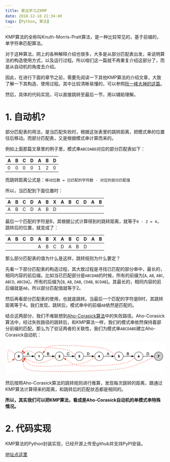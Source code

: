 ```yaml
---
title: 算法学习之KMP
date: 2018-12-18 22:34:40
tags: [Python, 算法]
---
```


KMP算法的全称叫Knuth-Morris-Pratt算法，是一种比较常见的，基于前缀的，单字符串匹配算法。

对于这种算法，网上的各种解释介绍也很多，大多是从部分匹配表出发，来说明算法的构造使用方式，以及运行过程。所以咱们这一篇就不再重复介绍这部分了，而是从自动机的角度去介绍。

因此，在进行下面的章节之前，需要先阅读一下其他KMP算法的介绍文章，大致了解一下其构造、使用过程。其中比较清晰易懂的，可以参照[阮一峰大神的这篇](http://www.ruanyifeng.com/blog/2013/05/Knuth–Morris–Pratt_algorithm.html)。

然后，具体的代码实现，可以直接跳转至最后一节，用以辅助理解。

# 1. 自动机?
部分匹配表的用法，是当匹配失败时，根据这张表里的跳转距离，把模式串的位置往后移动。而部分匹配表，又是根据模式串计算而来的。

例如上面那篇文章里的例子里，模式串`ABCDABD`对应的部分匹配表如下：

| A | B | C | D | A | B | D |
| --- | --- | --- | --- | --- | --- | --- |
| 0 | 0 | 0 | 0 | 1 | 2 | 0 |

而跳转距离公式是：`移动位数 = 已匹配的字符数 - 对应的部分匹配值`

所以，当匹配到下面位置时：

| A | B | C | D | A | B | X | A | B | C | D | A | B |
| --- | --- | --- | --- | --- | --- | --- | --- | --- | --- | --- | --- | --- |
| A | B | C | D | A | B | D |   |   |   |   |   |   |

最后一个匹配的字符是B，其根据公式计算得到的跳转距离，就等于`6 - 2 = 4`，跳转后的位置，就变成了：

| A | B | C | D | A | B | X | A | B | C | D | A | B |
| --- | --- | --- | --- | --- | --- | --- | --- | --- | --- | --- | --- | --- |
|   |   |   |   | A | B | C | D | A | B | D |   |   |

那么部分匹配表的值为什么是这样，跳转规则为什么要定？

先看一下部分匹配表的构造过程，其大致过程是寻找已匹配的部分串中，最长的，相同内容的前后缀。比如当已匹配部分是`ABCDAB`的时候，所有的前缀为[`A`, `AB`, `ABC`, `ABCD`, `ABCDA`]，所有的后缀为[`B`, `AB`, `DAB`, `CDAB`, `BCDAB`]。其最长的，相同内容的前后缀就是`AB`，所以部分匹配值就等于2。

然后再看部分匹配表的使用，也就是跳转。当最后一个匹配的字符是B时，其跳转距离等于4。我们发现，跳转后，模式串中的前缀`AB`依然是匹配的。

结合这两部分，我们不难联想到[Aho-Corasick算法](https://benarvin.github.io/2018/11/26/算法学习之Aho-Corasick/)中的失败路径。Aho-Corasick算法中，经过失败路径的跳转后，和KMP算法一样，我们的模式串依然保持着部分前缀的匹配。那么为了验证两者的关联性，我们为模式串`ABCDABD`建立Aho-Corasick自动机：

![](/images/算法学习之KMP/img1.png)

然后按照Aho-Corasick算法的跳转规则进行推算，发现每次跳转的距离，跟通过KMP算法计算得来的距离，和跳转后的匹配状态都是相同的。

**所以，其实我们可以把KMP算法，看成是Aho-Corasick自动机的单模式串特殊情况。**

# 2. 代码实现
KMP算法的Python封装实现，已经开源上传至github并支持PyPI安装。

[地址点这里](https://github.com/BenArvin/BAAlgorithmUtils)